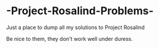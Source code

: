 # -Project-Rosalind-Problems-
Just a place to dump all my solutions to Project Rosalind

Be nice to them, they don't work well under duress.

